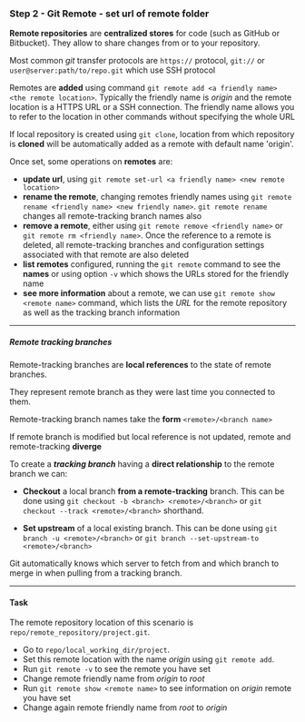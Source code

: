 ### Step 2 - Git Remote - set url of remote folder

**Remote repositories** are **centralized stores** for code (such as GitHub or Bitbucket).
They allow to share changes from or to your repository.

Most common *git* transfer protocols are `https://` protocol, `git://` or `user@server:path/to/repo.git` which use SSH protocol       

Remotes are **added** using command `git remote add <a friendly name> <the remote location>`.
Typically the friendly name is *origin* and the remote location is a HTTPS URL or a SSH connection.
The friendly name allows you to refer to the location in other commands without specifying the whole URL

If local repository is created using `git clone`, location from which repository is **cloned** will be automatically added as a remote with default name 'origin'.

Once set, some operations on **remotes** are:

- **update url**, using `git remote set-url <a friendly name> <new remote location>`
- **rename the remote**, changing remotes friendly names using `git remote rename <friendly name> <new friendly name>`.
`git remote rename` changes all remote-tracking branch names also
- **remove a remote**, either using `git remote remove <friendly name>` or `git remote rm <friendly name>`.
    Once the reference to a remote is deleted, all remote-tracking branches and configuration settings associated with that remote are also deleted
- **list remotes** configured, running the `git remote` command to see the **names** or using option `-v` which shows the URLs stored for the friendly name
- **see more information** about a remote, we can use `git remote show <remote name>` command, which lists the *URL* for the remote repository as well as the tracking branch information  

---

##### *Remote tracking branches*

Remote-tracking branches are **local references** to the state of remote branches.

They represent remote branch as they were last time you connected to them.

Remote-tracking branch names take the **form** `<remote>/<branch name>`

If remote branch is modified but local reference is not updated, remote and remote-tracking **diverge**

To create a ***tracking branch*** having a **direct relationship** to the remote branch we can:

- **Checkout** a local branch **from a remote-tracking** branch. This can be done using `git checkout -b <branch> <remote>/<branch>` or `git checkout --track <remote>/<branch>` shorthand.

- **Set upstream** of a local existing branch. This can be done using `git branch -u <remote>/<branch>` or `git branch --set-upstream-to <remote>/<branch>`

Git automatically knows which server to fetch from and which branch to merge in when pulling from a tracking branch.

---

#### Task

The remote repository location of this scenario is `repo/remote_repository/project.git`.
- Go to `repo/local_working_dir/project`.
- Set this remote location with the name *origin* using `git remote add`.
- Run `git remote -v` to see the remote you have set
- Change remote friendly name from *origin* to *root*
- Run `git remote show <remote name>` to see information on *origin* remote you have set
- Change again remote friendly name from *root* to *origin*
